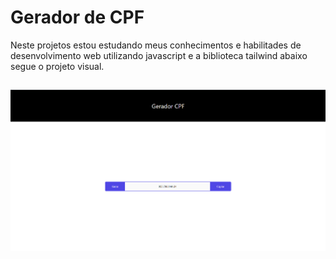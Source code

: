 # Gerador de CPF

Neste projetos estou estudando meus conhecimentos e habilitades de desenvolvimento web utilizando
javascript e a biblioteca tailwind abaixo segue o projeto visual.

##

![Projeto](https://github.com/RamonSouzaaa/geradorcpfjs/blob/master/img/projeto.PNG)

